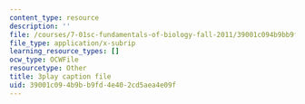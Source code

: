 ```yaml
---
content_type: resource
description: ''
file: /courses/7-01sc-fundamentals-of-biology-fall-2011/39001c094b9bb9fd4e402cd5aea4e09f_CT9lYy6qSfg.srt
file_type: application/x-subrip
learning_resource_types: []
ocw_type: OCWFile
resourcetype: Other
title: 3play caption file
uid: 39001c09-4b9b-b9fd-4e40-2cd5aea4e09f
---
```

